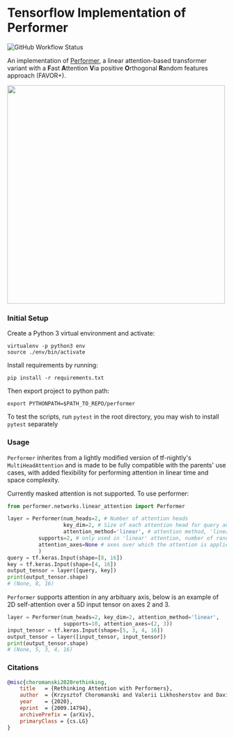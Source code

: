 # Tensorflow Implementation of Performer
![GitHub Workflow Status](https://img.shields.io/github/workflow/status/xl402/performer/performer)


An implementation of <a href="https://arxiv.org/abs/2009.14794">Performer</a>, a linear attention-based transformer variant with a **F**ast **A**ttention **V**ia positive **O**rthogonal **R**andom features approach (FAVOR+).


<img src="https://imgur.com/anaqXSD.png" width="500px"></img>


### Initial Setup
Create a Python 3 virtual environment and activate:
```
virtualenv -p python3 env
source ./env/bin/activate
```
Install requirements by running:
```
pip install -r requirements.txt
```
Then export project to python path:
```
export PYTHONPATH=$PATH_TO_REPO/performer
```
To test the scripts, run `pytest` in the root directory, you may wish to
install `pytest` separately

### Usage
`Performer` inherites from a lightly modified version of tf-nightly's `MultiHeadAttention` and is made to be fully
compatible with the parents' use cases, with added flexibility for performing attention in linear time and space complexity.

Currently masked attention is not supported. To use performer:
```python
from performer.networks.linear_attention import Performer

layer = Performer(num_heads=2, # Number of attention heads
                  key_dim=2, # Size of each attention head for query and key
                  attention_method='linear', # attention method, 'linear' or 'quadratic'
		  supports=2, # only used in 'linear' attention, number of random features
		  attention_axes=None # axes over which the attention is applied.
		  )
query = tf.keras.Input(shape=[8, 16])
key = tf.keras.Input(shape=[4, 16])
output_tensor = layer([query, key])
print(output_tensor.shape)
# (None, 8, 16)
```

`Performer` supports attention in any arbituary axis, below is an example of 2D
self-attention over a 5D input tensor on axes 2 and 3.

```python
layer = Performer(num_heads=2, key_dim=2, attention_method='linear',
                  supports=10, attention_axes=(2, 3))
input_tensor = tf.keras.Input(shape=[5, 3, 4, 16])
output_tensor = layer([input_tensor, input_tensor])
print(output_tensor.shape)
# (None, 5, 3, 4, 16)
```



### Citations

```bibtex
@misc{choromanski2020rethinking,
    title   = {Rethinking Attention with Performers},
    author  = {Krzysztof Choromanski and Valerii Likhosherstov and David Dohan and Xingyou Song and Andreea Gane and Tamas Sarlos and Peter Hawkins and Jared Davis and Afroz Mohiuddin and Lukasz Kaiser and David Belanger and Lucy Colwell and Adrian Weller},
    year    = {2020},
    eprint  = {2009.14794},
    archivePrefix = {arXiv},
    primaryClass = {cs.LG}
}
```

